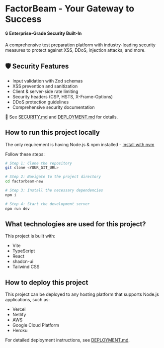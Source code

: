 # FactorBeam - Your Gateway to Success

🔒 **Enterprise-Grade Security Built-In**

A comprehensive test preparation platform with industry-leading security measures to protect against XSS, DDoS, injection attacks, and more.

## 🛡️ Security Features

- Input validation with Zod schemas
- XSS prevention and sanitization
- Client & server-side rate limiting
- Security headers (CSP, HSTS, X-Frame-Options)
- DDoS protection guidelines
- Comprehensive security documentation

📖 See [SECURITY.md](./SECURITY.md) and [DEPLOYMENT.md](./DEPLOYMENT.md) for details.

## How to run this project locally

The only requirement is having Node.js & npm installed - [install with nvm](https://github.com/nvm-sh/nvm#installing-and-updating)

Follow these steps:

```sh
# Step 1: Clone the repository
git clone <YOUR_GIT_URL>

# Step 2: Navigate to the project directory
cd factorbeam-new

# Step 3: Install the necessary dependencies
npm i

# Step 4: Start the development server
npm run dev
```

## What technologies are used for this project?

This project is built with:

- Vite
- TypeScript
- React
- shadcn-ui
- Tailwind CSS

## How to deploy this project

This project can be deployed to any hosting platform that supports Node.js applications, such as:

- Vercel
- Netlify
- AWS
- Google Cloud Platform
- Heroku

For detailed deployment instructions, see [DEPLOYMENT.md](./DEPLOYMENT.md).
